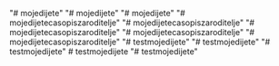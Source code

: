 "# mojedijete" 
"# mojedijete" 
"# mojedijete" 
"# mojedijetecasopiszaroditelje" 
"# mojedijetecasopiszaroditelje" 
"# mojedijetecasopiszaroditelje" 
"# mojedijetecasopiszaroditelje" 
"# mojedijetecasopiszaroditelje" 
"# testmojedijete" 
"# testmojedijete" 
"# testmojedijete" 
#   t e s t m o j e d i j e t e  
 "# testmojedijete" 
